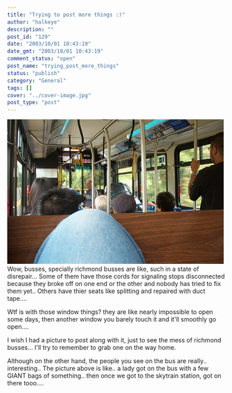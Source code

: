 ```yaml
---
title: "Trying to post more things :)"
author: "halkeye"
description: ""
post_id: "129"
date: "2003/10/01 10:43:19"
date_gmt: "2003/10/01 10:43:19"
comment_status: "open"
post_name: "trying_post_more_things"
status: "publish"
category: "General"
tags: []
cover: "../cover-image.jpg"
post_type: "post"
---
```


![](4201473317_c3197a9d6c.jpg)Wow, busses, specially richmond busses are like, such in a state of disrepair... Some of them have those cords for signaling stops disconnected because they broke off on one end or the other and nobody has tried to fix them yet.. Others have thier seats like splitting and repaired with duct tape....

Wtf is with those window things? they are like nearly impossible to open some days, then another window you barely touch it and it'll smoothly go open....

I wish I had a picture to post along with it, just to see the mess of richmond busses... I'll try to remember to grab one on the way home.

Although on the other hand, the people you see on the bus are really.. interesting.. The picture above is like.. a lady got on the bus with a few GIANT bags of something.. then once we got to the skytrain station, got on there tooo....
